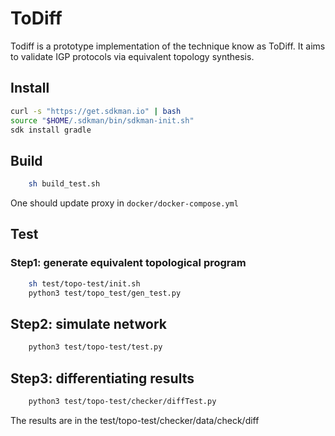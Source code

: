 # ToDiff

Todiff is a prototype implementation of the technique know as ToDiff. It aims to validate IGP protocols via equivalent topology synthesis.

## Install
```bash
curl -s "https://get.sdkman.io" | bash
source "$HOME/.sdkman/bin/sdkman-init.sh"
sdk install gradle
```

## Build
```bash
    sh build_test.sh
```
One should update proxy in `docker/docker-compose.yml`
## Test

### Step1: generate equivalent topological program
```bash 
    sh test/topo-test/init.sh
    python3 test/topo_test/gen_test.py
``` 

## Step2: simulate network
```bash
    python3 test/topo-test/test.py
```

## Step3: differentiating results
```bash
    python3 test/topo-test/checker/diffTest.py
```

The results are in the test/topo-test/checker/data/check/diff